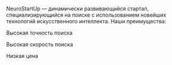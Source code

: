 NeuroStartUp — динамически развивающийся стартап, специализирующийся на поиске с использованием новейших технологий искусственного интеллекта. Наши преимущества:  

Высокая точность поиска  

Высокая скорость поиска  

Низкая цена  
